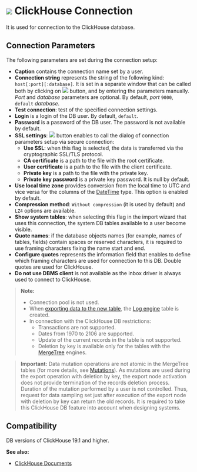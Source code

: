 # ![ ](../../../images/icons/data-sources/db-clickhouse_default.svg) ClickHouse Connection

It is used for connection to the ClickHouse database.

## Connection Parameters

The following parameters are set during the connection setup:

* **Caption** contains the connection name set by a user.
* **Connection string** represents the string of the following kind: `host[:port][:database]`. It is set in a separate window that can be called both by clicking on ![ ](../../../images/extjs-theme/form/open-trigger/open-trigger_default.svg) button, and by entering the parameters manually. *Port* and *database* parameters are optional. By default, *port* `9000`, `default` *database*.
* **Test connection**: test of the specified connection settings.
* **Login** is a login of the DB user. By default, `default`.
* **Password** is a password of the DB user. The password is not available by default.
* **SSL settings**: ![ ](../../../images/extjs-theme/form/open-trigger/open-trigger_default.svg) button enables to call the dialog of connection parameters setup via secure connection:
   * **Use SSL**: when this flag is selected, the data is transferred via the cryptographic SSL/TLS protocol.
   * **CA certificate** is a path to the file with the root certificate.
   * **User certificate** is a path to the file with the client certificate.
   * **Private key** is a path to the file with the private key.
   * **Private key password** is a private key password. It is null by default.
* **Use local time zone** provides conversion from the local time to UTC and vice versa for the columns of the [DateTime](https://clickhouse.tech/docs/ru/sql_reference/data_types/datetime/) type. This option is enabled by default.
* **Compression method**: `Without compression` (it is used by default) and `LZ4` options are available.
* **Show system tables**: when selecting this flag in the import wizard that uses this connection, the system DB tables available to a user become visible.
* **Quote names**: if the database objects names (for example, names of tables, fields) contain spaces or reserved characters, it is required to use framing characters fixing the name start and end.
* **Configure quotes** represents the information field that enables to define which framing characters are used for connection to this DB. Double quotes are used for ClickHouse.
* **Do not use DBMS client** is not available as the inbox driver is always used to connect to ClickHouse.

> **Note:**
> * Connection pool is not used.
> * When [exporting data to the new table](../../export/database/new-table-design.md), the [Log engine](https://clickhouse.tech/docs/ru/engines/table_engines/log_family/log/) table is created.
> * In connection with the ClickHouse DB restrictions:
>    * Transactions are not supported.
>    * Dates from 1970 to 2106 are supported.
>    * Update of the current records in the table is not supported.
>    * Deletion by key is available only for the tables with the [MergeTree](https://clickhouse.tech/docs/ru/engines/table_engines/#mergetree) engines.

> **Important:** Data mutation operations are not atomic in the MergeTree tables (for more details, see [Mutations](https://clickhouse.tech/docs/ru/sql_reference/statements/alter/#alter-mutations)). As mutations are used during the export operation with deletion by key, the export node activation does not provide termination of the records deletion process. Duration of the mutation performed by a user is not controlled. Thus, request for data sampling set just after execution of the export node with deletion by key can return the old records.
> It is required to take this ClickHouse DB feature into account when designing systems.

## Compatibility

DB versions of ClickHouse 19.1 and higher.

**See also:**
* [ClickHouse Documents](https://clickhouse.tech/docs/ru/)